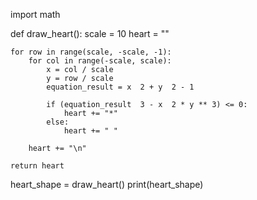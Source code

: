 import math

def draw_heart():
    scale = 10
    heart = ""
    
    for row in range(scale, -scale, -1):
        for col in range(-scale, scale):
            x = col / scale
            y = row / scale
            equation_result = x  2 + y  2 - 1
            
            if (equation_result  3 - x  2 * y ** 3) <= 0:
                heart += "*"
            else:
                heart += " "
        
        heart += "\n"
    
    return heart

heart_shape = draw_heart()
print(heart_shape)
